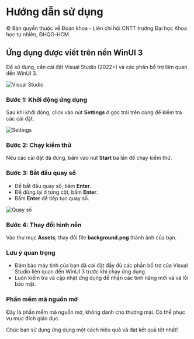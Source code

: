 # Hướng dẫn sử dụng

©️ Bản quyền thuộc về Đoàn khoa - Liên chi hội CNTT trường Đại học Khoa học tự nhiên, ĐHQG-HCM. 

## Ứng dụng được viết trên nền WinUI 3

Để sử dụng, cần cài đặt Visual Studio (2022+) và các phần bổ trợ liên quan đến WinUI 3.

![Visual Studio](https://github.com/user-attachments/assets/a61a1419-2ac2-40ab-b465-fafa96ed0fcc)

### Bước 1: Khởi động ứng dụng

Sau khi khởi động, click vào nút **Settings** ở góc trái trên cùng để kiểm tra các cài đặt.

![Settings](https://github.com/user-attachments/assets/6f70e960-bcd1-4326-a702-a58fe44055de)

### Bước 2: Chạy kiểm thử

Nếu các cài đặt đã đúng, bấm vào nút **Start** ba lần để chạy kiểm thử.

### Bước 3: Bắt đầu quay số

- Để bắt đầu quay số, bấm **Enter**.
- Để dừng lại ở từng cột, bấm **Enter**.
- Bấm **Enter** để tiếp tục quay số.

![Quay số](https://github.com/user-attachments/assets/4954c6e3-7d92-447d-90ef-34d9f78cd589)

### Bước 4: Thay đổi hình nền

Vào thư mục **Assets**, thay đổi file **background.png** thành ảnh của bạn.

### Lưu ý quan trọng

- Đảm bảo máy tính của bạn đã cài đặt đầy đủ các phần bổ trợ của Visual Studio liên quan đến WinUI 3 trước khi chạy ứng dụng.
- Luôn kiểm tra và cập nhật ứng dụng để nhận các tính năng mới và vá lỗi bảo mật.

### Phần mềm mã nguồn mở

Đây là phần mềm mã nguồn mở, không dành cho thương mại. Có thể phục vụ mục đích giáo dục.

Chúc bạn sử dụng ứng dụng một cách hiệu quả và đạt kết quả tốt nhất!
